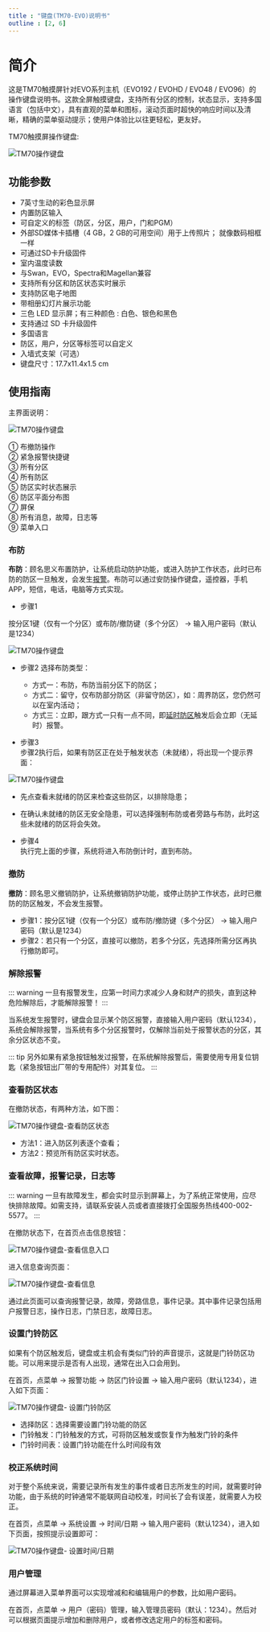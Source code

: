 ```yaml
---
title : "键盘(TM70-EVO)说明书"
outline : [2, 6]
---
```


# 简介

这是TM70触摸屏针对EVO系列主机（EVO192 / EVOHD / EVO48 / EVO96）的操作键盘说明书。这款全屏触摸键盘，支持所有分区的控制，状态显示，支持多国语言（包括中文），具有直观的菜单和图标，滚动页面时超快的响应时间以及清晰，精确的菜单驱动提示；使用户体验比以往更轻松，更友好。

TM70触摸屏操作键盘:

![TM70操作键盘](images/tm70-white-poster.png)

## 功能参数

- 7英寸生动的彩色显示屏
- 内置防区输入
- 可自定义的标签（防区，分区，用户，门和PGM）
- 外部SD媒体卡插槽（4 GB，2 GB的可用空间）用于上传照片； 就像数码相框一样
- 可通过SD卡升级固件
- 室内温度读数
- 与Swan，EVO，Spectra和Magellan兼容
- 支持所有分区和防区状态实时展示
- 支持防区电子地图
- 带相册幻灯片展示功能
- 三色 LED 显示屏；有三种颜色 : 白色、银色和黑色
- 支持通过 SD 卡升级固件
- 多国语言
- 防区，用户，分区等标签可以自定义
- 入墙式支架（可选）
- 键盘尺寸：17.7x11.4x1.5 cm

## 使用指南

主界面说明：

![TM70操作键盘](images/tm70-white-chinese-evo-home-page-icon-markup.png)

① 布撤防操作  
② 紧急报警快捷键  
③ 所有分区  
④ 所有防区  
⑤ 防区实时状态展示  
⑥ 防区平面分布图  
⑦ 屏保  
⑧ 所有消息，故障，日志等  
⑨ 菜单入口

### 布防

**布防**：顾名思义布置防护，让系统启动防护功能，或进入防护工作状态，此时已布防的防区一旦触发，会发生[报警](/content/node1/important-knowledge/#%E6%8A%A5%E8%AD%A6alarm)。布防可以通过安防操作键盘，遥控器，手机APP，短信，电话，电脑等方式实现。

- 步骤1

按分区1键（仅有一个分区）或布防/撤防键（多个分区） → 输入用户密码（默认是1234）

![TM70操作键盘](images/tm70-white-chinese-evo-arming-method.png)

- 步骤2
选择布防类型：
  - 方式一：布防，布防当前分区下的防区；
  - 方式二：留守，仅布防部分防区（非留守防区），如：周界防区，您仍然可以在室内活动；
  - 方式三：立即，跟方式一只有一点不同，即[延时防区](/content/node1/important-knowledge/#%E9%98%B2%E5%8C%BA-zone)触发后会立即（无延时）报警。

- 步骤3  
步骤2执行后，如果有防区正在处于触发状态（未就绪），将出现一个提示界面：

![TM70操作键盘](images/tm70-white-chinese-evo-fail-to-arm.png)

  - 先点查看未就绪的防区来检查这些防区，以排除隐患；
  - 在确认未就绪的防区无安全隐患，可以选择强制布防或者旁路与布防，此时这些未就绪的防区将会失效。

- 步骤4  
执行完上面的步骤，系统将进入布防倒计时，直到布防。

### 撤防

**撤防**：顾名思义撤销防护，让系统撤销防护功能，或停止防护工作状态，此时已撤防的防区触发，不会发生报警。

- 步骤1：按分区1键（仅有一个分区）或布防/撤防键（多个分区） → 输入用户密码（默认是1234）
- 步骤2：若只有一个分区，直接可以撤防，若多个分区，先选择所需分区再执行撤防即可。

### 解除报警

::: warning
一旦有报警发生，应第一时间力求减少人身和财产的损失，直到这种危险解除后，才能解除报警！
:::

当系统发生报警时，键盘会显示某个防区报警，直接输入用户密码（默认1234），系统会解除报警，当系统有多个分区报警时，仅解除当前处于报警状态的分区，其余分区状态不变。

::: tip
另外如果有紧急按钮触发过报警，在系统解除报警后，需要使用专用复位钥匙（紧急按钮出厂带的专用配件）对其复位。
:::

### 查看防区状态

在撤防状态，有两种方法，如下图：

![TM70操作键盘-查看防区状态](images/tm70-white-chinese-evo-view-zone-status.png)

- 方法1：进入防区列表逐个查看；
- 方法2：预览所有防区实时状态。

### 查看故障，报警记录，日志等

::: warning
一旦有故障发生，都会实时显示到屏幕上，为了系统正常使用，应尽快排除故障。如需支持，请联系安装人员或者直接拨打全国服务热线400-002-5577。
:::

在撤防状态下，在首页点击信息按钮：

![TM70操作键盘-查看信息入口](images/tm70-white-chinese-evo-info-entry.png)

进入信息查询页面：

![TM70操作键盘-查看信息](images/tm70-white-chinese-evo-info.png)

通过此页面可以查询报警记录，故障，旁路信息，事件记录。其中事件记录包括用户报警日志，操作日志，门禁日志，故障日志。

### 设置门铃防区

如果有个防区触发后，键盘或主机会有类似门铃的声音提示，这就是门铃防区功能。可以用来提示是否有人出现，通常在出入口会用到。

在首页，点菜单 → 报警功能 → 防区门铃设置 → 输入用户密码（默认1234），进入如下页面：

![TM70操作键盘- 设置门铃防区](images/tm70-white-chinese-evo-setting-chime-zone.png)

- 选择防区：选择需要设置门铃功能的防区
- 门铃触发：门铃触发的方式，可将防区触发或恢复作为触发门铃的条件
- 门铃时间表：设置门铃功能在什么时间段有效

### 校正系统时间

对于整个系统来说，需要记录所有发生的事件或者日志所发生的时间，就需要时钟功能，由于系统的时钟通常不能联网自动校准，时间长了会有误差，就需要人为校正。

在首页，点菜单 → 系统设置 → 时间/日期 → 输入用户密码（默认1234），进入如下页面，按照提示设置即可：

![TM70操作键盘- 设置时间/日期](images/tm70-white-chinese-evo-system-setting.png)

### 用户管理

通过屏幕进入菜单界面可以实现增减和和编辑用户的参数，比如用户密码。

在首页，点菜单 → 用户（密码）管理，输入管理员密码（默认：1234）。然后对可以根据页面提示增加和删除用户，或者修改选定用户的标签和密码。

